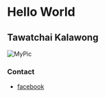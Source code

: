 # Hello World
## Tawatchai Kalawong
![MyPic](https://gitlab.com/uploads/-/system/user/avatar/6669974/avatar.png?width=400)

### Contact  
 - [facebook](https://www.facebook.com/profile.php?id=100003103398989)
